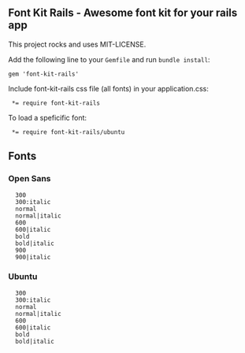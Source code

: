 ## Font Kit Rails - Awesome font kit for your rails app

This project rocks and uses MIT-LICENSE.

Add the following line to your `Gemfile` and run `bundle install`:

```
gem 'font-kit-rails'
```

Include font-kit-rails css file (all fonts) in your application.css:

```
 *= require font-kit-rails
```

To load a speficific font:

```
 *= require font-kit-rails/ubuntu
```

## Fonts

### Open Sans

```
  300
  300:italic
  normal
  normal|italic
  600
  600|italic
  bold
  bold|italic
  900
  900|italic
```

### Ubuntu

```
  300
  300:italic
  normal
  normal|italic
  600
  600|italic
  bold
  bold|italic
```